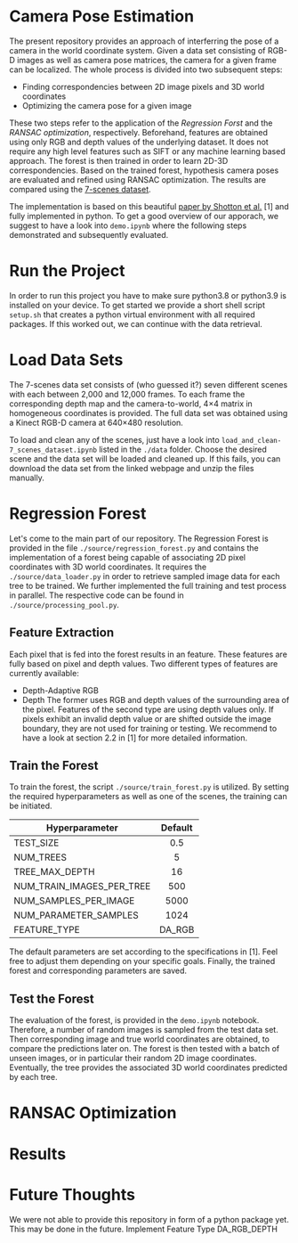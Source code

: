 # Camera Pose Estimation
The present repository provides an approach of interferring the pose of a camera in the world coordinate system. Given a data set consisting of RGB-D images as well as camera pose matrices, the camera for a given frame can be localized. The whole process is divided into two subsequent steps:
* Finding correspondencies between 2D image pixels and 3D world coordinates
* Optimizing the camera pose for a given image

These two steps refer to the application of the *Regression Forst* and the *RANSAC optimization*, respectively. Beforehand, features are obtained using only RGB and depth values of the underlying dataset. It does not require any high level features such as SIFT or any machine learning based approach. The forest is then trained in order to learn 2D-3D correspondencies. Based on the trained forest, hypothesis camera poses are evaluated and refined using RANSAC optimization. The results are compared using the [7-scenes dataset](https://www.microsoft.com/en-us/research/project/rgb-d-dataset-7-scenes/).

The implementation is based on this beautiful [paper by Shotton et al.](https://www.microsoft.com/en-us/research/publication/scene-coordinate-regression-forests-for-camera-relocalization-in-rgb-d-images/) [1] and fully implemented in python. To get a good overview of our apporach, we suggest to have a look into  `demo.ipynb` where the following steps demonstrated and subsequently evaluated.

# Run the Project
In order to run this project you have to make sure python3.8 or python3.9 is installed on your device. To get started we provide a short shell script `setup.sh` that creates a python virtual environment with all required packages. If this worked out, we can continue with the data retrieval.

# Load Data Sets
The 7-scenes data set consists of (who guessed it?) seven different scenes with each between 2,000 and 12,000 frames. To each frame the corresponding depth map and the camera-to-world, 4×4 matrix in homogeneous coordinates is provided. The full data set was obtained using a Kinect RGB-D camera at 640×480 resolution. 

To load and clean any of the scenes, just have a look into `load_and_clean-7_scenes_dataset.ipynb` listed in the `./data` folder. Choose the desired scene and the data set will be loaded and cleaned up. If this fails, you can download the data set from the linked webpage and unzip the files manually.

# Regression Forest
Let's come to the main part of our repository. The Regression Forest is provided in the file `./source/regression_forest.py` and contains the implementation of a forest being capable of associating 2D pixel coordinates with 3D world coordinates. It requires the `./source/data_loader.py` in order to retrieve sampled image data for each tree to be trained. We further implemented the full training and test process in parallel. The respective code can be found in `./source/processing_pool.py`.  

## Feature Extraction
Each pixel that is fed into the forest results in an feature. These features are fully based on pixel and depth values. Two different types of features are currently available:
* Depth-Adaptive RGB 
* Depth
The former uses RGB and depth values of the surrounding area of the pixel. Features of the second type are using depth values only. If pixels exhibit an invalid depth value or are shifted outside the image boundary, they are not used for training or testing. We recommend to have a look at section 2.2 in [1] for more detailed information. 

## Train the Forest
To train the forest, the script `./source/train_forest.py` is utilized. By setting the required hyperparameters as well as one of the scenes, the training can be initiated. 

| Hyperparameter | Default        | 
| ------------- |:-------------:| 
|TEST_SIZE | 0.5 |
|NUM_TREES | 5 |
|TREE_MAX_DEPTH | 16 |
|NUM_TRAIN_IMAGES_PER_TREE | 500 |
|NUM_SAMPLES_PER_IMAGE | 5000   |
|NUM_PARAMETER_SAMPLES | 1024 |
|FEATURE_TYPE | DA_RGB |

The default parameters are set according to the specifications in [1]. Feel free to adjust them depending on your specific goals. Finally, the trained forest and corresponding parameters are saved.

## Test the Forest
The evaluation of the forest, is provided in the `demo.ipynb` notebook. Therefore, a number of random images is sampled from the test data set. Then corresponding image and true world coordinates are obtained, to compare the predictions later on. The forest is then tested with a batch of unseen images, or in particular their random 2D image coordinates. Eventually, the tree provides the associated 3D world coordinates predicted by each tree.

# RANSAC Optimization

# Results

# Future Thoughts
We were not able to provide this repository in form of a python package yet. This may be done in the future.
Implement Feature Type DA_RGB_DEPTH